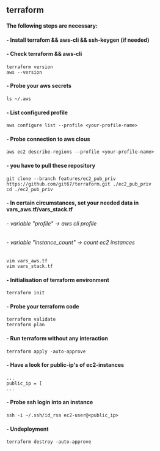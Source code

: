 ## terraform

#### The following steps are necessary:
#### - Install terrafom && aws-cli && ssh-keygen (if needed)
#### - Check terraform && aws-cli

```
terraform version
aws --version
```

#### - Probe your aws secrets
```
ls ~/.aws
```

#### - List configured profile
```
aws configure list --profile <your-profile-name>
```

#### - Probe connection to aws clous
```
aws ec2 describe-regions --profile <your-profile-name>
```

#### - you have to pull these repository
```
git clone --branch features/ec2_pub_priv https://github.com/git67/terraform.git ./ec2_pub_priv
cd ./ec2_pub_priv
```

#### - In certain circumstances, set your needed data in vars_aws.tf/vars_stack.tf
###### - variable "profile" -> aws cli profile
###### - variable "instance_count"  -> count ec2 instances
```
vim vars_aws.tf
vim vars_stack.tf
```
#### - Initialisation of terraform environment
```
terraform init
```

#### - Probe your terraform code
```
terraform validate
terraform plan
```

#### - Run terraform without any interaction
```
terraform apply -auto-approve
```

#### - Have a look for public-ip's of ec2-instances
```
...
public_ip = [
...
```

#### - Probe ssh login into an instance
```
ssh -i ~/.ssh/id_rsa ec2-user@<public_ip>
```


#### - Undeployment
```
terraform destroy -auto-approve
```

